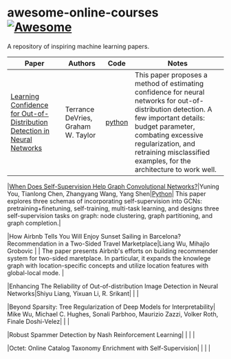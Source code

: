 # awesome-online-courses [![Awesome](https://awesome.re/badge.svg)](https://awesome.re)

A repository of inspiring machine learning papers.


| Paper | Authors | Code | Notes |
| --- | --- | --- | --- |
|[Learning Confidence for Out-of-Distribution Detection in Neural Networks](https://arxiv.org/abs/1802.04865)|Terrance DeVries, Graham W. Taylor| [python](https://github.com/uoguelph-mlrg/confidence_estimation) | This paper proposes a method of estimating confidence for neural networks for out-of-distribution detection. A few important details: budget parameter, combating excessive regularization, and retraining misclassified examples, for the architecture to work well.|

|[When Does Self-Supervision Help Graph Convolutional Networks?](https://arxiv.org/abs/2006.09136)|Yuning You, Tianlong Chen, Zhangyang Wang, Yang Shen|[Python](https://github.com/Shen-Lab/SS-GCNs)| This paper explores three schemas of incorporating self-supervision into GCNs: pretraining+finetuning, self-training, multi-task learning, and designs three self-supervision tasks on graph: node clustering, graph partitioning, and graph completion.|

|How Airbnb Tells You Will Enjoy Sunset Sailing in Barcelona? Recommendation in a Two-Sided Travel Marketplace|Liang Wu, Mihajlo Grobovic | | The paper presents Airbnb's efforts on building recommender system for two-sided maretplace. In particular, it expands the knowlege graph with location-specific concepts and utilize location features with global-local mode. |

|Enhancing The Reliability of Out-of-distribution Image Detection in Neural Networks|Shiyu Liang, Yixuan Li, R. Srikant| | |

|Beyond Sparsity: Tree Regularization of Deep Models for Interpretability| Mike Wu, Michael C. Hughes, Sonali Parbhoo, Maurizio Zazzi, Volker Roth, Finale Doshi-Velez| | |

|Robust Spammer Detection by Nash Reinforcement Learning| | | |

|Octet: Online Catalog Taxonomy Enrichment with Self-Supervision| | | |
